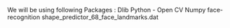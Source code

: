 We will be using following Packages :
  Dlib
  Python - Open CV
  Numpy 
  face-recognition
  shape_predictor_68_face_landmarks.dat
  
